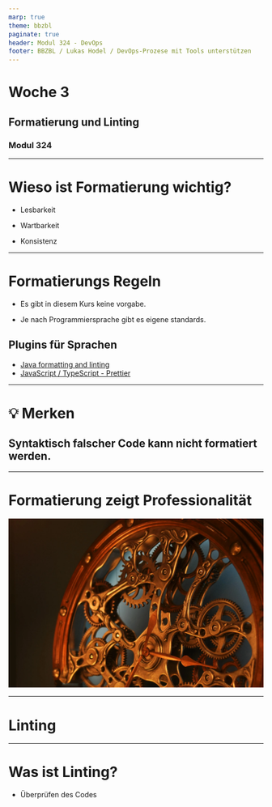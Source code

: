 ```yaml
---
marp: true
theme: bbzbl
paginate: true
header: Modul 324 - DevOps
footer: BBZBL / Lukas Hodel / DevOps-Prozese mit Tools unterstützen
---
```


<!-- _class: big center -->

# Woche 3

## Formatierung und Linting

### Modul 324

---

# Wieso ist Formatierung wichtig?

- Lesbarkeit

- Wartbarkeit
- Konsistenz

---

# Formatierungs Regeln

- Es gibt in diesem Kurs keine vorgabe.

- Je nach Programmiersprache gibt es eigene standards.

## Plugins für Sprachen

- [Java formatting and linting](https://code.visualstudio.com/docs/java/java-linting)
- [JavaScript / TypeScript - Prettier](https://marketplace.visualstudio.com/items?itemName=esbenp.prettier-vscode)

---

<!-- _class: big center -->

# :bulb: Merken

## Syntaktisch falscher Code kann nicht formatiert werden.


---

<!-- _class: big center -->

# Formatierung zeigt Professionalität

![bg cover](images/formatting-professional-watch.png)

---

<!-- _class: big center -->

# Linting

---

# Was ist Linting?

- Überprüfen des Codes
